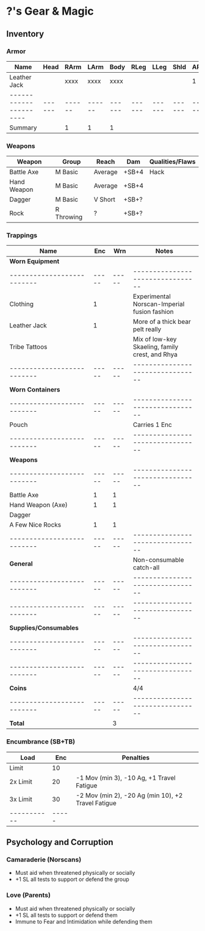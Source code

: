 # ?'s Gear & Magic
## Inventory
### Armor
| Name                 | Head | RArm | LArm | Body | RLeg | LLeg | Shld | AP | Qualities/Flaws
|----------------------|------|------|------|------|------|------|------|----|-----------------
| Leather Jack         |      | xxxx | xxxx | xxxx |      |      |      |  1 | 
|----------------------|------|------|------|------|------|------|------|----|-----------------
| Summary              |      |    1 |    1 |    1 |      |      |      |

### Weapons
| Weapon                       | Group         | Reach   | Dam   | Qualities/Flaws
|------------------------------|---------------|---------|-------|-----------------
| Battle Axe                   | M Basic       | Average | +SB+4 | Hack
| Hand Weapon                  | M Basic       | Average | +SB+4 | 
| Dagger                       | M Basic       | V Short | +SB+? |
| Rock                         | R Throwing    | ?       | +SB+? |

### Trappings
| Name                     | Enc | Wrn | Notes
|--------------------------|-----|-----|--------------------------------
| **Worn Equipment**       |     |     |
|--------------------------|-----|-----|--------------------------------
| Clothing                 |   1 |     | Experimental Norscan-Imperial fusion fashion
| Leather Jack             |   1 |     | More of a thick bear pelt really
| Tribe Tattoos            |     |     | Mix of low-key Skaeling, family crest, and Rhya
|--------------------------|-----|-----|--------------------------------
| **Worn Containers**      |     |     |
|--------------------------|-----|-----|--------------------------------
| Pouch                    |     |     | Carries 1 Enc
|--------------------------|-----|-----|--------------------------------
| **Weapons**              |     |     |
|--------------------------|-----|-----|--------------------------------
| Battle Axe               |   1 |   1 |
| Hand Weapon (Axe)        |   1 |   1 |
| Dagger                   |     |     |
| A Few Nice Rocks         |   1 |   1 |
|--------------------------|-----|-----|--------------------------------
| **General**              |     |     | Non-consumable catch-all
|--------------------------|-----|-----|--------------------------------
|--------------------------|-----|-----|--------------------------------
| **Supplies/Consumables** |     |     |
|--------------------------|-----|-----|--------------------------------
|--------------------------|-----|-----|--------------------------------
| **Coins**                |     |     | 4/4
|--------------------------|-----|-----|--------------------------------
| **Total**                |     |   3 |

### Encumbrance (SB+TB)
| Load      | Enc | Penalties
|-----------|-----|------------
| Limit     |  10 |
| 2x Limit  |  20 | -1 Mov (min 3), -10 Ag, +1 Travel Fatigue
| 3x Limit  |  30 | -2 Mov (min 2), -20 Ag (min 10), +2 Travel Fatigue
|-----------|-----|

## Psychology and Corruption
### Camaraderie (Norscans)
- Must aid when threatened physically or socially
- +1 SL all tests to support or defend the group

### Love (Parents)
- Must aid when threatened physically or socially
- +1 SL all tests to support or defend them
- Immune to Fear and Intimidation while defending them
